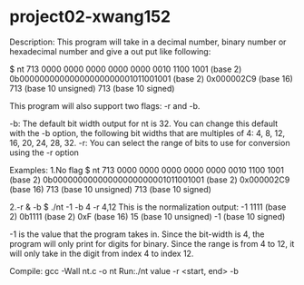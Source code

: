 # project02-xwang152

Description:
This program will take in a decimal number, binary number or hexadecimal number and give a out put like following:

$ nt 713
0000 0000 0000 0000 0000 0010 1100 1001 (base 2) 
0b00000000000000000000001011001001 (base 2) 
0x000002C9 (base 16)
713 (base 10 unsigned)
713 (base 10 signed)

This program will also support two flags: -r and -b.

-b: The default bit width output for nt is 32. You can change this default with the -b option, the following bit widths that are multiples of 4: 4, 8, 12, 16, 20, 24, 28, 32.
-r: You can select the range of bits to use for conversion using the -r option

Examples:
1.No flag
$ nt 713
0000 0000 0000 0000 0000 0010 1100 1001 (base 2) 
0b00000000000000000000001011001001 (base 2) 
0x000002C9 (base 16)
713 (base 10 unsigned)
713 (base 10 signed)

2.-r & -b
$ ./nt -1 -b 4  -r 4,12
This is the normalization output: -1
1111 (base 2)
0b1111 (base 2)
0xF (base 16)
15 (base 10 unsigned)
-1 (base 10 signed)

-1 is the value that the program takes in. Since the bit-width is 4, the program will only print for digits for binary. Since the range is from 4 to 12, it will only take in the digit from index 4 to index 12.

Compile: gcc -Wall nt.c -o nt
Run:./nt value -r <start, end> -b <bit width>
